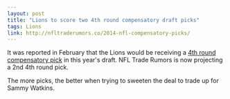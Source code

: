 ```yaml
---
layout: post
title: "Lions to score two 4th round compensatory draft picks"
tags: Lions
link: http://nfltraderumors.co/2014-nfl-compensatory-picks/
---
```


It was reported in February that the Lions would be receiving a [4th round compensatory pick](http://www.prideofdetroit.com/2014/2/7/5390728/nfl-compensatory-picks-2014-lions) in this year's draft.  NFL Trade Rumors is now projecting a 2nd 4th round pick.

The more picks, the better when trying to sweeten the deal to trade up for Sammy Watkins.
